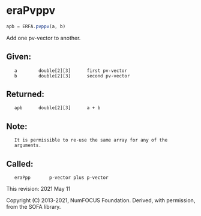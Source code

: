 # eraPvppv

```js
apb = ERFA.pvppv(a, b)
```

Add one pv-vector to another.

## Given:
```
   a        double[2][3]      first pv-vector
   b        double[2][3]      second pv-vector
```

## Returned:
```
   apb      double[2][3]      a + b
```

## Note:
```
   It is permissible to re-use the same array for any of the
   arguments.
```

## Called:
```
   eraPpp       p-vector plus p-vector
```

This revision:  2021 May 11

Copyright (C) 2013-2021, NumFOCUS Foundation.
Derived, with permission, from the SOFA library.
